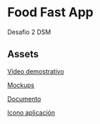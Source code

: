 
# Food Fast App

Desafio 2 DSM

## Assets

[Video demostrativo](https://drive.google.com/file/d/1GuzAL67v4k_O1qLb720mzxXxCcU8yUtv/view?usp=sharing)

[Mockups](https://www.figma.com/file/1fV8RavaEXAlpjaWRezyX6/Desafio-2-DSM---Food-Fast?type=design&node-id=0%3A1&mode=design&t=VsUGc0JT2e9tWsnc-1)

[Documento](https://github.com/juankparanoid1/dsm-lab/blob/main/DesafioApp2/Desafio2DSM.pdf)

[Icono aplicación](https://github.com/juankparanoid1/dsm-lab/blob/main/DesafioApp2/IconoAplicacion.png)



